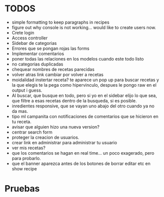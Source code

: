 # TODOS


* simple formatting to keep paragraphs in recipes
* figure out why console is not working... would like to create users now.
* Crete login
* Access controller
* Sidebar de categorias
* Errores que se pongan rojas las forms
* Implementar comentarios
* poner todas las relaciones en los modelos cuando este todo listo
* no categorias duplicadas
* chequear nombres de recetas parecidas
* volver atras link cambiar por volver a recetas
* moidalidad instertar receta? te aparece un pop up para buscar recetas y la que elegis te la pega como hipervinculo, despues le pongo raw en el output i guess.
* Al buscar, que busque en todo, pero si yo en el sidebar elijo lo que sea, que filtre a esas recetas dentro de la busqueda, si es posible.
* inredientes responsive, que se vayan uno abajo del otro cuando ya no da mas.
* tipo ml campanita con notificaciones de comentarios que se hicieron en tu receta.
* avisar que alguien hizo una nueva version?
* centrar search form
* proteger la creacion de usuarios.
* crear link en administrar para administrar tu usuario
* ver mis recetas?
* que los comentarios se hagan en real time... un poco exagerado, pero para probarlo.
* que el banner aparezca antes de los botones de borrar editar etc en show recipe
# Pruebas

